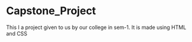 # Capstone_Project
 This I a project given to us by our college in sem-1. It is made using HTML and CSS
